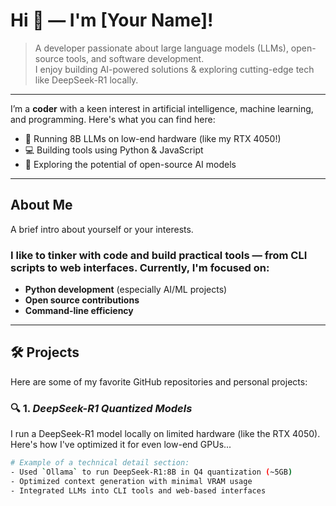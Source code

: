 # Hi 👋 — I'm [Your Name]!

> A developer passionate about large language models (LLMs), open-source tools, and software development.  
> I enjoy building AI-powered solutions & exploring cutting-edge tech like DeepSeek-R1 locally.

---

I’m a **coder** with a keen interest in artificial intelligence, machine learning, and programming. Here's what you can find here:

- 🚀 Running 8B LLMs on low-end hardware (like my RTX 4050!)
- 💻 Building tools using Python & JavaScript
- 🤖 Exploring the potential of open-source AI models

---

## About Me  
A brief intro about yourself or your interests.

### I like to tinker with code and build practical tools — from CLI scripts to web interfaces. Currently, I'm focused on:

- **Python development** (especially AI/ML projects)
- **Open source contributions**
- **Command-line efficiency**

---

## 🛠️ Projects

Here are some of my favorite GitHub repositories and personal projects:

### 🔍 1. *DeepSeek-R1 Quantized Models*  
I run a DeepSeek-R1 model locally on limited hardware (like the RTX 4050). Here's how I've optimized it for even low-end GPUs...

```bash
# Example of a technical detail section:
- Used `Ollama` to run DeepSeek-R1:8B in Q4 quantization (~5GB)  
- Optimized context generation with minimal VRAM usage
- Integrated LLMs into CLI tools and web-based interfaces

